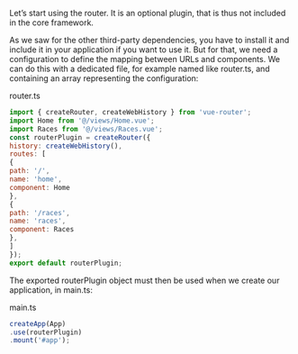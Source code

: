 Let’s start using the router. It is an optional plugin, that is thus not included in the core framework.

As we saw for the other third-party dependencies, you have to install it and include it in your application if you want to use it. But for that, we need a configuration to define the mapping between URLs and components. We can do this with a dedicated file, for example named like router.ts, and containing an array representing the configuration:


router.ts
```js
import { createRouter, createWebHistory } from 'vue-router';
import Home from '@/views/Home.vue';
import Races from '@/views/Races.vue';
const routerPlugin = createRouter({
history: createWebHistory(),
routes: [
{
path: '/',
name: 'home',
component: Home
},
{
path: '/races',
name: 'races',
component: Races
},
]
});
export default routerPlugin;
```

The exported routerPlugin object must then be used when we create our application, in main.ts:

main.ts
```js
createApp(App)
.use(routerPlugin)
.mount('#app');
```

